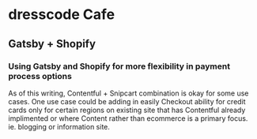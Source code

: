 # dresscode Cafe

## Gatsby + Shopify

### Using Gatsby and Shopify for more flexibility in payment process options

As of this writing, Contentful + Snipcart combination is okay for some use cases. One use case could be adding in easily Checkout ability for credit cards only for certain regions on existing site that has Contentful already implimented or where Content rather than ecommerce is a primary focus. ie. blogging or information site.
